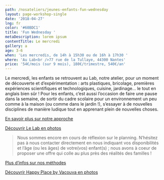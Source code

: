 ```yaml
---
path: /nosateliers/jeunes-enfants-fun-wednesday
layout: page-workshop-single
date: '2018-04-27'
lng: fr
color: '#60BDC1'
title: 'Fun Wednesday '
metaDescription: lorem ipsum
contentTitle: Le mercredi
gallery: a
age: 3-6
when: 'Les mercredis, de 14h à 15h30 ou de 16h à 17h30 '
where: 'Au Lab<br />77 rue de la Tullaye, 44300 Nantes'
price: '54€/mois (sur 9 mois), 180€/trimestre, 540€/an'
---
```

Le mercredi, les enfants se retrouvent au Lab, notre atelier, pour un moment de découverte et d’expérimentation : arts plastiques, bricolage, premières expériences scientifiques et technologiques, cuisine, jardinage… le tout en anglais bien sûr ! Pour les enfants, c’est aussi l’occasion de faire une pause dans la semaine, de sortir du cadre scolaire pour un environnement un peu comme à la maison (ou comme dans le jardin !), s’essayer à de nouvelles disciplines de manière ludique tout en apprenant plein de nouvelles choses. 

[En savoir plus sur notre approche ](https://llfk.netlify.com/pedagogie)

[Découvrir Le Lab en photos ](https://llfk.netlify.com/nosateliers)

> Nous sommes encore en cours de réflexion sur le planning. N’hésitez pas à nous contacter directement en nous indiquant vos disponibilités et l’âge (ou les âges) de votre(vos) enfant(s) ; nous avons à coeur de proposer une offre qui colle au plus près des réalités des familles !

[Plus d’infos sur nos méthodes](/pedagogie)

[Découvrir Happy Place by Vacouva en photos](/nosateliers#vacouva)
